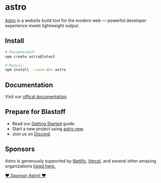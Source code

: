 # astro

[Astro](https://astro.build) is a website build tool for the modern web &mdash; powerful developer experience meets lightweight output.


## Install

```bash
# Recommended!
npm create astro@latest

# Manual:
npm install --save-dev astro
```

## Documentation

Visit our [offical documentation](https://docs.astro.build/).

## Prepare for Blastoff

- Read our [Getting Started](https://docs.astro.build/en/getting-started/) guide.
- Start a new project using [astro.new](https://astro.new).
- Join us on [Discord](https://astro.build/chat).  

## Sponsors

Astro is generously supported by [Netlify](https://www.netlify.com/), [Vercel](https://vercel.com/), and several other amazing organizations [listed here.](https://astro.build/)

[❤️ Sponsor Astro! ❤️](https://github.com/withastro/astro/blob/main/FUNDING.md)


